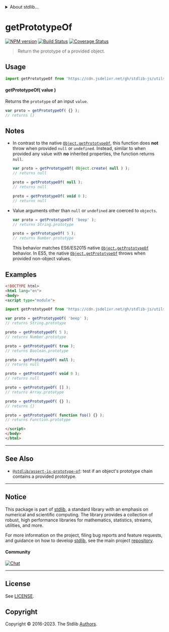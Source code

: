 <!--

@license Apache-2.0

Copyright (c) 2018 The Stdlib Authors.

Licensed under the Apache License, Version 2.0 (the "License");
you may not use this file except in compliance with the License.
You may obtain a copy of the License at

   http://www.apache.org/licenses/LICENSE-2.0

Unless required by applicable law or agreed to in writing, software
distributed under the License is distributed on an "AS IS" BASIS,
WITHOUT WARRANTIES OR CONDITIONS OF ANY KIND, either express or implied.
See the License for the specific language governing permissions and
limitations under the License.

-->


<details>
  <summary>
    About stdlib...
  </summary>
  <p>We believe in a future in which the web is a preferred environment for numerical computation. To help realize this future, we've built stdlib. stdlib is a standard library, with an emphasis on numerical and scientific computation, written in JavaScript (and C) for execution in browsers and in Node.js.</p>
  <p>The library is fully decomposable, being architected in such a way that you can swap out and mix and match APIs and functionality to cater to your exact preferences and use cases.</p>
  <p>When you use stdlib, you can be absolutely certain that you are using the most thorough, rigorous, well-written, studied, documented, tested, measured, and high-quality code out there.</p>
  <p>To join us in bringing numerical computing to the web, get started by checking us out on <a href="https://github.com/stdlib-js/stdlib">GitHub</a>, and please consider <a href="https://opencollective.com/stdlib">financially supporting stdlib</a>. We greatly appreciate your continued support!</p>
</details>

# getPrototypeOf

[![NPM version][npm-image]][npm-url] [![Build Status][test-image]][test-url] [![Coverage Status][coverage-image]][coverage-url] <!-- [![dependencies][dependencies-image]][dependencies-url] -->

> Return the prototype of a provided object.



<section class="usage">

## Usage

```javascript
import getPrototypeOf from 'https://cdn.jsdelivr.net/gh/stdlib-js/utils-get-prototype-of@v0.1.1-esm/index.mjs';
```

#### getPrototypeOf( value )

Returns the `prototype` of an input `value`.

```javascript
var proto = getPrototypeOf( {} );
// returns {}
```

</section>

<!-- /.usage -->

<section class="notes">

## Notes

-   In contrast to the native [`Object.getPrototypeOf`][object-get-prototype-of], this function does **not** throw when provided `null` or `undefined`. Instead, similar to when provided any value with **no** inherited properties, the function returns `null`.

    ```javascript
    var proto = getPrototypeOf( Object.create( null ) );
    // returns null

    proto = getPrototypeOf( null );
    // returns null

    proto = getPrototypeOf( void 0 );
    // returns null
    ```

-   Value arguments other than `null` or `undefined` are coerced to `objects`.

    ```javascript
    var proto = getPrototypeOf( 'beep' );
    // returns String.prototype

    proto = getPrototypeOf( 5 );
    // returns Number.prototype
    ```

    This behavior matches ES6/ES2015 native [`Object.getPrototypeOf`][object-get-prototype-of] behavior. In ES5, the native [`Object.getPrototypeOf`][object-get-prototype-of] throws when provided non-object values.

</section>

<!-- /.notes -->

<section class="examples">

## Examples

<!-- eslint-disable no-restricted-syntax, no-empty-function -->

<!-- eslint no-undef: "error" -->

```html
<!DOCTYPE html>
<html lang="en">
<body>
<script type="module">

import getPrototypeOf from 'https://cdn.jsdelivr.net/gh/stdlib-js/utils-get-prototype-of@v0.1.1-esm/index.mjs';

var proto = getPrototypeOf( 'beep' );
// returns String.prototype

proto = getPrototypeOf( 5 );
// returns Number.prototype

proto = getPrototypeOf( true );
// returns Boolean.prototype

proto = getPrototypeOf( null );
// returns null

proto = getPrototypeOf( void 0 );
// returns null

proto = getPrototypeOf( [] );
// returns Array.prototype

proto = getPrototypeOf( {} );
// returns {}

proto = getPrototypeOf( function foo() {} );
// returns Function.prototype

</script>
</body>
</html>
```

</section>

<!-- /.examples -->

<!-- Section for related `stdlib` packages. Do not manually edit this section, as it is automatically populated. -->

<section class="related">

* * *

## See Also

-   <span class="package-name">[`@stdlib/assert-is-prototype-of`][@stdlib/assert/is-prototype-of]</span><span class="delimiter">: </span><span class="description">test if an object's prototype chain contains a provided prototype.</span>

</section>

<!-- /.related -->

<!-- Section for all links. Make sure to keep an empty line after the `section` element and another before the `/section` close. -->


<section class="main-repo" >

* * *

## Notice

This package is part of [stdlib][stdlib], a standard library with an emphasis on numerical and scientific computing. The library provides a collection of robust, high performance libraries for mathematics, statistics, streams, utilities, and more.

For more information on the project, filing bug reports and feature requests, and guidance on how to develop [stdlib][stdlib], see the main project [repository][stdlib].

#### Community

[![Chat][chat-image]][chat-url]

---

## License

See [LICENSE][stdlib-license].


## Copyright

Copyright &copy; 2016-2023. The Stdlib [Authors][stdlib-authors].

</section>

<!-- /.stdlib -->

<!-- Section for all links. Make sure to keep an empty line after the `section` element and another before the `/section` close. -->

<section class="links">

[npm-image]: http://img.shields.io/npm/v/@stdlib/utils-get-prototype-of.svg
[npm-url]: https://npmjs.org/package/@stdlib/utils-get-prototype-of

[test-image]: https://github.com/stdlib-js/utils-get-prototype-of/actions/workflows/test.yml/badge.svg?branch=v0.1.1
[test-url]: https://github.com/stdlib-js/utils-get-prototype-of/actions/workflows/test.yml?query=branch:v0.1.1

[coverage-image]: https://img.shields.io/codecov/c/github/stdlib-js/utils-get-prototype-of/main.svg
[coverage-url]: https://codecov.io/github/stdlib-js/utils-get-prototype-of?branch=main

<!--

[dependencies-image]: https://img.shields.io/david/stdlib-js/utils-get-prototype-of.svg
[dependencies-url]: https://david-dm.org/stdlib-js/utils-get-prototype-of/main

-->

[chat-image]: https://img.shields.io/gitter/room/stdlib-js/stdlib.svg
[chat-url]: https://app.gitter.im/#/room/#stdlib-js_stdlib:gitter.im

[stdlib]: https://github.com/stdlib-js/stdlib

[stdlib-authors]: https://github.com/stdlib-js/stdlib/graphs/contributors

[umd]: https://github.com/umdjs/umd
[es-module]: https://developer.mozilla.org/en-US/docs/Web/JavaScript/Guide/Modules

[deno-url]: https://github.com/stdlib-js/utils-get-prototype-of/tree/deno
[umd-url]: https://github.com/stdlib-js/utils-get-prototype-of/tree/umd
[esm-url]: https://github.com/stdlib-js/utils-get-prototype-of/tree/esm
[branches-url]: https://github.com/stdlib-js/utils-get-prototype-of/blob/main/branches.md

[stdlib-license]: https://raw.githubusercontent.com/stdlib-js/utils-get-prototype-of/main/LICENSE

[object-get-prototype-of]: https://developer.mozilla.org/en-US/docs/Web/JavaScript/Reference/Global_Objects/Object/getPrototypeOf

<!-- <related-links> -->

[@stdlib/assert/is-prototype-of]: https://github.com/stdlib-js/assert-is-prototype-of/tree/esm

<!-- </related-links> -->

</section>

<!-- /.links -->

